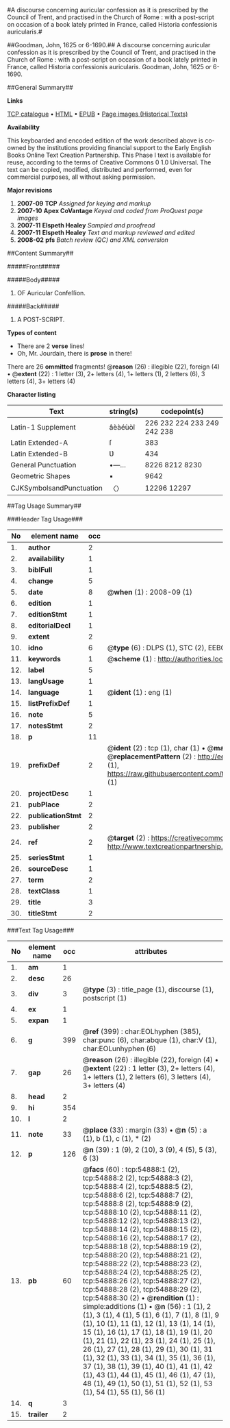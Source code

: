#A discourse concerning auricular confession as it is prescribed by the Council of Trent, and practised in the Church of Rome : with a post-script on occasion of a book lately printed in France, called Historia confessionis auricularis.#

##Goodman, John, 1625 or 6-1690.##
A discourse concerning auricular confession as it is prescribed by the Council of Trent, and practised in the Church of Rome : with a post-script on occasion of a book lately printed in France, called Historia confessionis auricularis.
Goodman, John, 1625 or 6-1690.

##General Summary##

**Links**

[TCP catalogue](http://www.ota.ox.ac.uk/tcp/)  • 
[HTML](http://tei.it.ox.ac.uk/tcp/Texts-HTML/free/A41/A41435.html)  • 
[EPUB](http://tei.it.ox.ac.uk/tcp/Texts-EPUB/free/A41/A41435.epub) • 
[Page images (Historical Texts)](https://data.historicaltexts.jisc.ac.uk/view?pubId=eebo-12143660e&pageId=eebo-12143660e-54888-1)

**Availability**

This keyboarded and encoded edition of the
	       work described above is co-owned by the institutions
	       providing financial support to the Early English Books
	       Online Text Creation Partnership. This Phase I text is
	       available for reuse, according to the terms of Creative
	       Commons 0 1.0 Universal. The text can be copied,
	       modified, distributed and performed, even for
	       commercial purposes, all without asking permission.

**Major revisions**

1. __2007-09__ __TCP__ *Assigned for keying and markup*
1. __2007-10__ __Apex CoVantage__ *Keyed and coded from ProQuest page images*
1. __2007-11__ __Elspeth Healey__ *Sampled and proofread*
1. __2007-11__ __Elspeth Healey__ *Text and markup reviewed and edited*
1. __2008-02__ __pfs__ *Batch review (QC) and XML conversion*

##Content Summary##

#####Front#####

#####Body#####

1. OF Auricular Confeſſion.

#####Back#####

1. A POST-SCRIPT.

**Types of content**

  * There are 2 **verse** lines!
  * Oh, Mr. Jourdain, there is **prose** in there!

There are 26 **ommitted** fragments! 
 @__reason__ (26) : illegible (22), foreign (4)  •  @__extent__ (22) : 1 letter (3), 2+ letters (4), 1+ letters (1), 2 letters (6), 3 letters (4), 3+ letters (4)

**Character listing**


|Text|string(s)|codepoint(s)|
|---|---|---|
|Latin-1 Supplement|âèàéùòî|226 232 224 233 249 242 238|
|Latin Extended-A|ſ|383|
|Latin Extended-B|Ʋ|434|
|General Punctuation|•—…|8226 8212 8230|
|Geometric Shapes|▪|9642|
|CJKSymbolsandPunctuation|〈〉|12296 12297|

##Tag Usage Summary##

###Header Tag Usage###

|No|element name|occ|attributes|
|---|---|---|---|
|1.|__author__|2||
|2.|__availability__|1||
|3.|__biblFull__|1||
|4.|__change__|5||
|5.|__date__|8| @__when__ (1) : 2008-09 (1)|
|6.|__edition__|1||
|7.|__editionStmt__|1||
|8.|__editorialDecl__|1||
|9.|__extent__|2||
|10.|__idno__|6| @__type__ (6) : DLPS (1), STC (2), EEBO-CITATION (1), OCLC (1), VID (1)|
|11.|__keywords__|1| @__scheme__ (1) : http://authorities.loc.gov/ (1)|
|12.|__label__|5||
|13.|__langUsage__|1||
|14.|__language__|1| @__ident__ (1) : eng (1)|
|15.|__listPrefixDef__|1||
|16.|__note__|5||
|17.|__notesStmt__|2||
|18.|__p__|11||
|19.|__prefixDef__|2| @__ident__ (2) : tcp (1), char (1)  •  @__matchPattern__ (2) : ([0-9\-]+):([0-9IVX]+) (1), (.+) (1)  •  @__replacementPattern__ (2) : http://eebo.chadwyck.com/downloadtiff?vid=$1&page=$2 (1), https://raw.githubusercontent.com/textcreationpartnership/Texts/master/tcpchars.xml#$1 (1)|
|20.|__projectDesc__|1||
|21.|__pubPlace__|2||
|22.|__publicationStmt__|2||
|23.|__publisher__|2||
|24.|__ref__|2| @__target__ (2) : https://creativecommons.org/publicdomain/zero/1.0/ (1), http://www.textcreationpartnership.org/docs/. (1)|
|25.|__seriesStmt__|1||
|26.|__sourceDesc__|1||
|27.|__term__|2||
|28.|__textClass__|1||
|29.|__title__|3||
|30.|__titleStmt__|2||


###Text Tag Usage###

|No|element name|occ|attributes|
|---|---|---|---|
|1.|__am__|1||
|2.|__desc__|26||
|3.|__div__|3| @__type__ (3) : title_page (1), discourse (1), postscript (1)|
|4.|__ex__|1||
|5.|__expan__|1||
|6.|__g__|399| @__ref__ (399) : char:EOLhyphen (385), char:punc (6), char:abque (1), char:V (1), char:EOLunhyphen (6)|
|7.|__gap__|26| @__reason__ (26) : illegible (22), foreign (4)  •  @__extent__ (22) : 1 letter (3), 2+ letters (4), 1+ letters (1), 2 letters (6), 3 letters (4), 3+ letters (4)|
|8.|__head__|2||
|9.|__hi__|354||
|10.|__l__|2||
|11.|__note__|33| @__place__ (33) : margin (33)  •  @__n__ (5) : a (1), b (1), c (1), * (2)|
|12.|__p__|126| @__n__ (39) : 1 (9), 2 (10), 3 (9), 4 (5), 5 (3), 6 (3)|
|13.|__pb__|60| @__facs__ (60) : tcp:54888:1 (2), tcp:54888:2 (2), tcp:54888:3 (2), tcp:54888:4 (2), tcp:54888:5 (2), tcp:54888:6 (2), tcp:54888:7 (2), tcp:54888:8 (2), tcp:54888:9 (2), tcp:54888:10 (2), tcp:54888:11 (2), tcp:54888:12 (2), tcp:54888:13 (2), tcp:54888:14 (2), tcp:54888:15 (2), tcp:54888:16 (2), tcp:54888:17 (2), tcp:54888:18 (2), tcp:54888:19 (2), tcp:54888:20 (2), tcp:54888:21 (2), tcp:54888:22 (2), tcp:54888:23 (2), tcp:54888:24 (2), tcp:54888:25 (2), tcp:54888:26 (2), tcp:54888:27 (2), tcp:54888:28 (2), tcp:54888:29 (2), tcp:54888:30 (2)  •  @__rendition__ (1) : simple:additions (1)  •  @__n__ (56) : 1 (1), 2 (1), 3 (1), 4 (1), 5 (1), 6 (1), 7 (1), 8 (1), 9 (1), 10 (1), 11 (1), 12 (1), 13 (1), 14 (1), 15 (1), 16 (1), 17 (1), 18 (1), 19 (1), 20 (1), 21 (1), 22 (1), 23 (1), 24 (1), 25 (1), 26 (1), 27 (1), 28 (1), 29 (1), 30 (1), 31 (1), 32 (1), 33 (1), 34 (1), 35 (1), 36 (1), 37 (1), 38 (1), 39 (1), 40 (1), 41 (1), 42 (1), 43 (1), 44 (1), 45 (1), 46 (1), 47 (1), 48 (1), 49 (1), 50 (1), 51 (1), 52 (1), 53 (1), 54 (1), 55 (1), 56 (1)|
|14.|__q__|3||
|15.|__trailer__|2||
